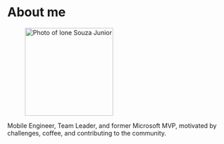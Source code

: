 <div class="post">
	<h1 class="pageTitle">About me</h1>
	<figure>
		<img src="{{ '/assets/img/ione-souza-junior.png' }}" width="200" alt="Photo of Ione Souza Junior"> 
	</figure>
	<p>Mobile Engineer, Team Leader, and former Microsoft MVP, motivated by challenges, coffee, and contributing to the community.</p>
</div>